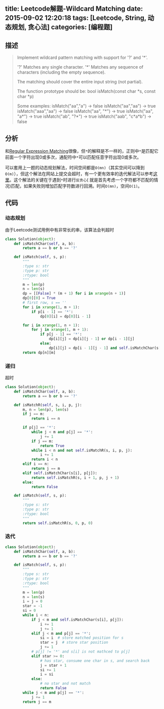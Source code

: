 title: Leetcode解题-Wildcard Matching
date: 2015-09-02 12:20:18
tags: [Leetcode, String, 动态规划, 贪心法]
categories: [编程题]
---

## 描述
> Implement wildcard pattern matching with support for '?' and '\*'.
>
> '?' Matches any single character.
> '\*' Matches any sequence of characters (including the empty sequence).
>
> The matching should cover the entire input string (not partial).
>
> The function prototype should be:
> bool isMatch(const char \*s, const char \*p)
>
> Some examples:
> isMatch("aa","a") → false
> isMatch("aa","aa") → true
> isMatch("aaa","aa") → false
> isMatch("aa", "\*") → true
> isMatch("aa", "a\*") → true
> isMatch("ab", "?\*") → true
> isMatch("aab", "c\*a\*b") → false

## 分析
和[Regular Expression Matching][1]很像，但`*`的解释是不一样的，正则中`*`是匹配它前面一个字符出现0或多次，通配符中`*`可以匹配任意字符出现0或多次。

可以套用上一题的动态规划解法，时间空间都是`O(mn)`（其实空间可以降到`O(m)`），但这个解法在网站上提交会超时，有一个更有效率的迭代解法可以参考[这里][2]。这个解法的关键在于遇到`*`时进行`反贪心`( 就是首先考虑一个字符都不匹配的情况)匹配，如果失败则增加匹配字符数进行回溯。时间`O(mn)`，空间`O(1)`。

## 代码

### 动态规划
由于Leetcode测试用例中有非常长的串，该算法会判超时
```python
class Solution(object):
    def isMatchChar(self, a, b):
        return a == b or b == '?'

    def isMatch(self, s, p):
        """
        :type s: str
        :type p: str
        :rtype: bool
        """
        m = len(p)
        n = len(s)
        dp = [[False] * (m + 1) for i in xrange(n + 1)]
        dp[0][0] = True
        # first row, s == ''
        for i in xrange(1, m + 1):
            if p[i - 1] == '*':
                dp[0][i] = dp[0][i - 1]

        for i in xrange(1, n + 1):
            for j in xrange(1, m + 1):
                if p[j - 1] == '*':
                    dp[i][j] = dp[i][j - 1] or dp[i - 1][j]
                else:
                    dp[i][j] = dp[i - 1][j - 1] and self.isMatchChar(s[i - 1], p[j - 1])
        return dp[n][m]
```

### 递归
超时

```python
class Solution(object):
    def isMatchChar(self, a, b):
        return a == b or b == '?'

    def isMatchR(self, s, i, p, j):
        m, n = len(p), len(s)
        if j == m:
            return i == n

        if p[j] == '*':
            while j < m and p[j] == '*':
                j += 1
            if j == m:
                return True
            while i < n and not self.isMatchR(s, i, p, j):
                i += 1
            return i < n
        elif i == n:
            return j == m
        elif self.isMatchChar(s[i], p[j]):
            return self.isMatchR(s, i + 1, p, j + 1)
        else:
            return False

    def isMatch(self, s, p):
        """
        :type s: str
        :type p: str
        :rtype: bool
        """
        return self.isMatchR(s, 0, p, 0)
```

### 迭代
```python
class Solution(object):
    def isMatchChar(self, a, b):
        return a == b or b == '?'

    def isMatch(self, s, p):
        """
        :type s: str
        :type p: str
        :rtype: bool
        """
        m = len(p)
        n = len(s)
        i = j = 0
        star = -1
        si = 0
        while i < n:
            if j < m and self.isMatchChar(s[i], p[j]):
                i += 1
                j += 1
            elif j < m and p[j] == '*':
                si = i  # store matched position for s
                star = j  # store star position
                j += 1
            # p[j] != '*' and s[i] is not mathced to p[j]
            elif star >= 0:
                # has star, consume one char in s, and search back
                j = star + 1
                si += 1
                i = si
            else:
                # no star and not match
                return False
        while j < m and p[j] == '*':
            j += 1
        return j == m
```

[1]: /2015/09/01/regular-expression-matching/
[2]: http://www.cnblogs.com/zuoyuan/p/3781872.html
